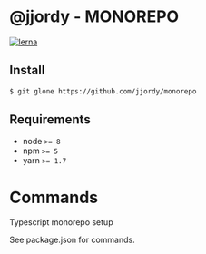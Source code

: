# @jjordy - MONOREPO

[![lerna](https://img.shields.io/badge/maintained%20with-lerna-cc00ff.svg)](https://lernajs.io/)

## Install

```bash
$ git glone https://github.com/jjordy/monorepo
```

## Requirements

- node `>= 8`
- npm `>= 5`
- yarn `>= 1.7`

# Commands

Typescript monorepo setup

See package.json for commands.

